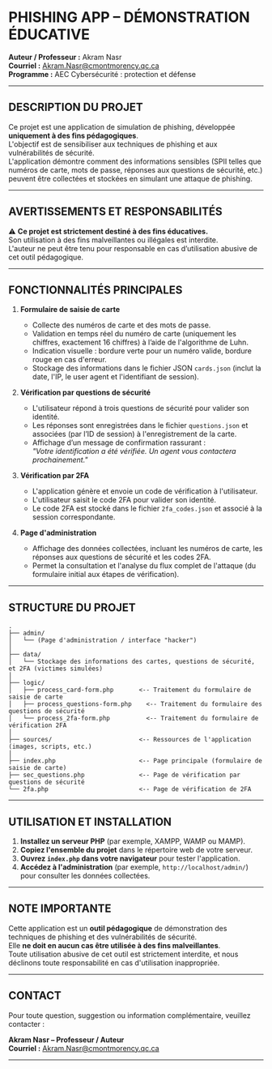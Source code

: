 # PHISHING APP – DÉMONSTRATION ÉDUCATIVE

**Auteur / Professeur :** Akram Nasr  
**Courriel :** [Akram.Nasr@cmontmorency.qc.ca](mailto:Akram.Nasr@cmontmorency.qc.ca)  
**Programme :** AEC Cybersécurité : protection et défense

---

## DESCRIPTION DU PROJET

Ce projet est une application de simulation de phishing, développée **uniquement à des fins pédagogiques**.  
L'objectif est de sensibiliser aux techniques de phishing et aux vulnérabilités de sécurité.  
L'application démontre comment des informations sensibles (SPII telles que numéros de carte, mots de passe, réponses aux questions de sécurité, etc.) peuvent être collectées et stockées en simulant une attaque de phishing.

---

## AVERTISSEMENTS ET RESPONSABILITÉS

⚠️ **Ce projet est strictement destiné à des fins éducatives.**  
Son utilisation à des fins malveillantes ou illégales est interdite.  
L'auteur ne peut être tenu pour responsable en cas d’utilisation abusive de cet outil pédagogique.

---

## FONCTIONNALITÉS PRINCIPALES

1. **Formulaire de saisie de carte**
   - Collecte des numéros de carte et des mots de passe.
   - Validation en temps réel du numéro de carte (uniquement les chiffres, exactement 16 chiffres) à l’aide de l'algorithme de Luhn.
   - Indication visuelle : bordure verte pour un numéro valide, bordure rouge en cas d'erreur.
   - Stockage des informations dans le fichier JSON `cards.json` (inclut la date, l'IP, le user agent et l'identifiant de session).

2. **Vérification par questions de sécurité**
   - L'utilisateur répond à trois questions de sécurité pour valider son identité.
   - Les réponses sont enregistrées dans le fichier `questions.json` et associées (par l’ID de session) à l'enregistrement de la carte.
   - Affichage d’un message de confirmation rassurant :  
     *"Votre identification a été vérifiée. Un agent vous contactera prochainement."*

3. **Vérification par 2FA**
   - L'application génère et envoie un code de vérification à l'utilisateur.
   - L'utilisateur saisit le code 2FA pour valider son identité.
   - Le code 2FA est stocké dans le fichier `2fa_codes.json` et associé à la session correspondante.

4. **Page d'administration**
   - Affichage des données collectées, incluant les numéros de carte, les réponses aux questions de sécurité et les codes 2FA.
   - Permet la consultation et l'analyse du flux complet de l'attaque (du formulaire initial aux étapes de vérification).

---

## STRUCTURE DU PROJET

```plaintext
.
├── admin/
│   └── (Page d'administration / interface "hacker")
│
├── data/
│   └── Stockage des informations des cartes, questions de sécurité, et 2FA (victimes simulées)
│
├── logic/
│   ├── process_card-form.php       <-- Traitement du formulaire de saisie de carte
│   ├── process_questions-form.php    <-- Traitement du formulaire des questions de sécurité
│   └── process_2fa-form.php          <-- Traitement du formulaire de vérification 2FA
│
├── sources/                        <-- Ressources de l'application (images, scripts, etc.)
│
├── index.php                       <-- Page principale (formulaire de saisie de carte)
├── sec_questions.php               <-- Page de vérification par questions de sécurité
└── 2fa.php                         <-- Page de vérification de 2FA
```

---

## UTILISATION ET INSTALLATION

1. **Installez un serveur PHP** (par exemple, XAMPP, WAMP ou MAMP).
2. **Copiez l'ensemble du projet** dans le répertoire web de votre serveur.
3. **Ouvrez `index.php` dans votre navigateur** pour tester l'application.
4. **Accédez à l'administration** (par exemple, `http://localhost/admin/`) pour consulter les données collectées.

---

## NOTE IMPORTANTE

Cette application est un **outil pédagogique** de démonstration des techniques de phishing et des vulnérabilités de sécurité.  
Elle **ne doit en aucun cas être utilisée à des fins malveillantes**.  
Toute utilisation abusive de cet outil est strictement interdite, et nous déclinons toute responsabilité en cas d'utilisation inappropriée.

---

## CONTACT

Pour toute question, suggestion ou information complémentaire, veuillez contacter :

**Akram Nasr – Professeur / Auteur**  
**Courriel :** [Akram.Nasr@cmontmorency.qc.ca](mailto:Akram.Nasr@cmontmorency.qc.ca)

---
